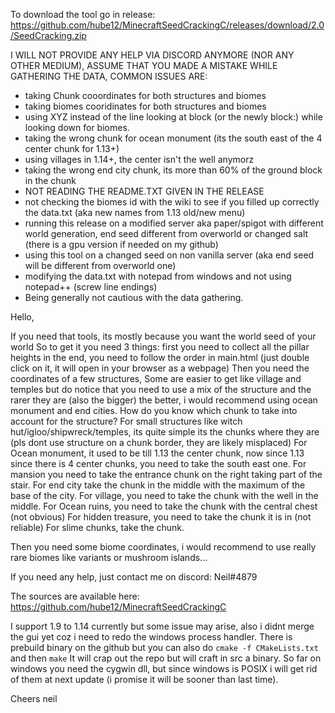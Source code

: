 To download the tool go in release: https://github.com/hube12/MinecraftSeedCrackingC/releases/download/2.0/SeedCracking.zip 

I WILL NOT PROVIDE ANY HELP VIA DISCORD ANYMORE (NOR ANY OTHER MEDIUM), ASSUME THAT YOU MADE A MISTAKE WHILE GATHERING THE DATA, COMMON ISSUES ARE:
- taking Chunk cooordinates for both structures and biomes
- taking biomes cooridinates for both structures and biomes
- using XYZ instead of the line looking at block (or the newly block:) while looking down for biomes.
- taking the wrong chunk for ocean monument (its the south east of the 4 center chunk for 1.13+)
- using villages in 1.14+, the center isn't the well anymorz
- taking the wrong end city chunk, its more than 60% of the ground block in the chunk
- NOT READING THE README.TXT GIVEN IN THE RELEASE
- not checking the biomes id with the wiki to see if you filled up correctly the data.txt (aka new names from 1.13 old/new menu)
- running this release on a modified server aka paper/spigot with different world generation, end seed different from overworld or changed salt (there is a gpu version if needed on my github)
- using this tool on a changed seed on non vanilla server (aka end seed will be different from overworld one)
- modifying the data.txt with notepad from windows and not using notepad++ (screw line endings)
- Being generally not cautious with the data gathering.



Hello,

If you need that tools, its mostly because you want the world seed of your world
So to get it you need 3 things: first you need to collect all the pillar heights
in the end, you need to follow the order in main.html (just double click on it,
it will open in your browser as a webpage) 
Then you need the coordinates of a few structures, Some are easier to get like village
and temples but do notice that you need to use a mix of the structure and the rarer
they are (also the bigger) the better, i would recommend using ocean monument and 
end cities.
How do you know which chunk to take into account for the structure? 
For small structures like witch hut/igloo/shipwreck/temples, its quite simple its 
the chunks where they are (pls dont use structure on a chunk border, they are likely
misplaced) For Ocean monument, it used to be till 1.13 the center chunk, now since 1.13 
since there is 4 center chunks, you need to take the south east one.
For mansion you need to take the entrance chunk on the right taking part of the stair.
For end city take the chunk in the middle with the maximum of the base of the city.
For village, you need to take the chunk with the well in the middle.
For Ocean ruins, you need to take the chunk with the central chest (not obvious)
For hidden treasure, you need to take the chunk it is in (not reliable)
For slime chunks, take the chunk.

Then you need some biome coordinates, i would recommend to use really rare biomes like
variants or mushroom islands...

If you need any help, just contact me on discord: Neil#4879

The sources are available here: https://github.com/hube12/MinecraftSeedCrackingC

I support 1.9 to 1.14 currently but some issue may arise, also i didnt merge the gui yet 
coz i need to redo the windows process handler.
There is prebuild binary on the github but you can also do `cmake -f CMakeLists.txt` and then `make`
It will crap out the repo but will craft in src a binary.
So far on windows you need the cygwin dll, but since windows is POSIX i will get rid of them
at next update (i promise it will be sooner than last time).

Cheers neil
